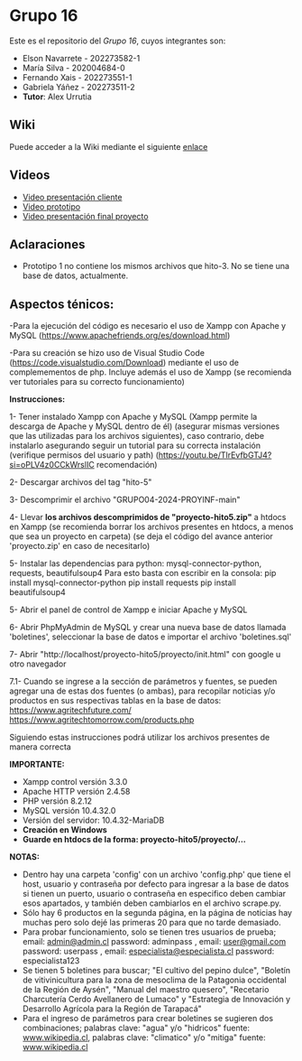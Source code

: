 # Grupo 16

Este es el repositorio del *Grupo 16*, cuyos integrantes son:
* Elson Navarrete - 202273582-1
* María Silva - 202004684-0
* Fernando Xais - 202273551-1
* Gabriela Yáñez - 202273511-2
* **Tutor**: Alex Urrutia

## Wiki

Puede acceder a la Wiki mediante el siguiente [enlace](https://github.com/Bionic-Z/GRUPO04-2024-PROYINF/wiki)

## Videos

* [Video presentación cliente](https://www.youtube.com/watch?v=abJau21SDIk)
* [Video prototipo](https://youtu.be/uakP8lTkoxk)
* [Video presentación final proyecto](https://youtu.be/biPBmX9duXE?si=PDzDYRDL1AYbFLQ4)

## Aclaraciones

- Prototipo 1 no contiene los mismos archivos que hito-3. No se tiene una base de datos, actualmente.


## Aspectos ténicos:
-Para la ejecución del código es necesario el uso de Xampp con Apache y MySQL (https://www.apachefriends.org/es/download.html)

-Para su creación se hizo uso de Visual Studio Code (https://code.visualstudio.com/Download) mediante el uso de complemementos de php. Incluye además el uso de Xampp (se recomienda ver tutoriales para su correcto funcionamiento)

**Instrucciones:**

  1- Tener instalado Xampp con Apache y MySQL (Xampp permite la descarga de Apache y MySQL dentro de él) (asegurar mismas versiones que las utilizadas para los archivos siguientes), caso contrario, debe instalarlo asegurando seguir un tutorial para su correcta instalación (verifique permisos del usuario y path) (https://youtu.be/TlrEvfbGTJ4?si=oPLV4z0CCkWrslIC recomendación)
  
  2- Descargar archivos del tag "hito-5"
  
  3- Descomprimir el archivo "GRUPO04-2024-PROYINF-main"
  
  4- Llevar **los archivos descomprimidos de "proyecto-hito5.zip"** a htdocs en Xampp (se recomienda borrar los archivos presentes en htdocs, a menos que sea un proyecto en carpeta) (se deja el código del avance anterior 'proyecto.zip' en caso de necesitarlo)

  5- Instalar las dependencias para python: mysql-connector-python, requests, beautifulsoup4
	    Para esto basta con escribir en la consola:
		    pip install mysql-connector-python
		    pip install requests
		    pip install beautifulsoup4
  
  5- Abrir el panel de control de Xampp e iniciar Apache y MySQL

  6- Abrir PhpMyAdmin de MySQL y crear una nueva base de datos llamada 'boletines', seleccionar la base de datos e importar el archivo 'boletines.sql'
  
  7- Abrir "http://localhost/proyecto-hito5/proyecto/init.html" con google u otro navegador

  7.1- Cuando se ingrese a la sección de parámetros y fuentes, se pueden agregar una de estas dos fuentes (o ambas), para recopilar noticias y/o productos en sus respectivas tablas en la base de datos:
	  https://www.agritechfuture.com/
	  https://www.agritechtomorrow.com/products.php

Siguiendo estas instrucciones podrá utilizar los archivos presentes de manera correcta

**IMPORTANTE:** 
- Xampp control versión 3.3.0
- Apache HTTP versión 2.4.58
- PHP versión 8.2.12
- MySQL versión 10.4.32.0
- Versión del servidor: 10.4.32-MariaDB
- **Creación en Windows**
- **Guarde en htdocs de la forma: proyecto-hito5/proyecto/...**
  
**NOTAS:** 
- Dentro hay una carpeta 'config' con un archivo 'config.php' que tiene el host, usuario y contraseña por defecto para ingresar a la base de datos si tienen un puerto, usuario o contraseña en especifico deben cambiar esos apartados, y también deben cambiarlos en el archivo scrape.py.
- Sólo hay 6 productos en la segunda página, en la página de noticias hay muchas pero solo dejé las primeras 20 para que no tarde demasiado.
- Para probar funcionamiento, solo se tienen tres usuarios de prueba; email: admin@admin.cl password: adminpass   , email: user@gmail.com password: userpass   , email: especialista@especialista.cl password: especialista123
- Se tienen 5 boletines para buscar; "El cultivo del pepino dulce", "Boletín de vitivinicultura para la zona de mesoclima de la Patagonia occidental de la Región de Aysén", "Manual del maestro quesero", "Recetario Charcutería Cerdo Avellanero de Lumaco" y "Estrategia de Innovación y Desarrollo Agrícola para la Región de Tarapacá"
- Para el ingreso de parámetros para crear boletines se sugieren dos combinaciones; palabras clave: "agua" y/o "hidricos"  fuente: www.wikipedia.cl,  palabras clave: "climatico" y/o "mitiga"  fuente: www.wikipedia.cl
            


